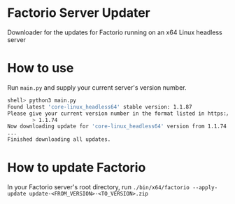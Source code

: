 # Factorio Server Updater
Downloader for the updates for Factorio running on an x64 Linux headless server
# How to use
Run `main.py` and supply your current server's version number.
```bash
shell> python3 main.py
Found latest 'core-linux_headless64' stable version: 1.1.87
Please give your current version number in the format listed in https://updater.factorio.com/get-available-versions
        > 1.1.74
Now downloading update for 'core-linux_headless64' version from 1.1.74 to 1.1.75
...
Finished downloading all updates.
```
# How to update Factorio
In your Factorio server's root directory, run
`./bin/x64/factorio --apply-update update-<FROM_VERSION>-<TO_VERSION>.zip`
